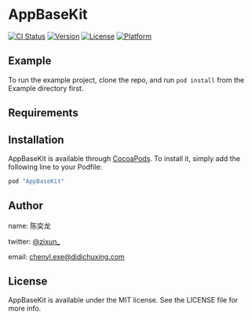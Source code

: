 # AppBaseKit

[![CI Status](http://img.shields.io/travis/陈奕龙/AppBaseKit.svg?style=flat)](https://travis-ci.org/陈奕龙/AppBaseKit)
[![Version](https://img.shields.io/cocoapods/v/AppBaseKit.svg?style=flat)](http://cocoapods.org/pods/AppBaseKit)
[![License](https://img.shields.io/cocoapods/l/AppBaseKit.svg?style=flat)](http://cocoapods.org/pods/AppBaseKit)
[![Platform](https://img.shields.io/cocoapods/p/AppBaseKit.svg?style=flat)](http://cocoapods.org/pods/AppBaseKit)

## Example

To run the example project, clone the repo, and run `pod install` from the Example directory first.

## Requirements

## Installation

AppBaseKit is available through [CocoaPods](http://cocoapods.org). To install
it, simply add the following line to your Podfile:

```ruby
pod "AppBaseKit"
```

## Author

name: 陈奕龙

twitter: [@zixun_](https://twitter.com/zixun_)

email: chenyl.exe@didichuxing.com

## License

AppBaseKit is available under the MIT license. See the LICENSE file for more info.
